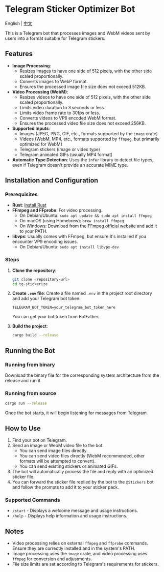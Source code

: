 # Telegram Sticker Optimizer Bot

English | [中文](./README.md)

This is a Telegram bot that processes images and WebM videos sent by users into a format suitable for Telegram stickers.

## Features

- **Image Processing**:
  - Resizes images to have one side of 512 pixels, with the other side scaled proportionally.
  - Converts images to WebP format.
  - Ensures the processed image file size does not exceed 512KB.
- **Video Processing (WebM)**:
  - Resizes videos to have one side of 512 pixels, with the other side scaled proportionally.
  - Limits video duration to 3 seconds or less.
  - Limits video frame rate to 30fps or less.
  - Converts videos to VP9 encoded WebM format.
  - Ensures the processed video file size does not exceed 256KB.
- **Supported Inputs**:
  - Images (JPEG, PNG, GIF, etc., formats supported by the `image` crate)
  - Videos (WebM, MP4, etc., formats supported by `ffmpeg`, but primarily optimized for WebM)
  - Telegram stickers (image or video type)
  - Telegram animated GIFs (usually MP4 format)
- **Automatic Type Detection**: Uses the `infer` library to detect file types, even if Telegram doesn't provide an accurate MIME type.

## Installation and Configuration

### Prerequisites

- **Rust**: [Install Rust](https://www.rust-lang.org/tools/install)
- **FFmpeg and FFprobe**: For video processing.
  - On Debian/Ubuntu: `sudo apt update && sudo apt install ffmpeg`
  - On macOS (using Homebrew): `brew install ffmpeg`
  - On Windows: Download from the [FFmpeg official website](https://ffmpeg.org/download.html) and add it to your PATH.
- **libvpx**: Usually comes with FFmpeg, but ensure it's installed if you encounter VP9 encoding issues.
  - On Debian/Ubuntu: `sudo apt install libvpx-dev`

### Steps

1. **Clone the repository**:

    ```bash
    git clone <repository-url>
    cd tg-stickerize
    ```

2. **Create `.env` file**:
    Create a file named `.env` in the project root directory and add your Telegram bot token:

    ```env
    TELEGRAM_BOT_TOKEN=your_telegram_bot_token_here
    ```

    You can get your bot token from BotFather.

3. **Build the project**:

    ```bash
    cargo build --release
    ```

## Running the Bot

### Running from binary

Download the binary file for the corresponding system architecture from the release and run it.

### Running from source

```bash
cargo run --release
```

Once the bot starts, it will begin listening for messages from Telegram.

## How to Use

1. Find your bot on Telegram.
2. Send an image or WebM video file to the bot.
    - You can send image files directly.
    - You can send video files directly (WebM recommended, other formats will be attempted to convert).
    - You can send existing stickers or animated GIFs.
3. The bot will automatically process the file and reply with an optimized sticker file.
4. You can forward the sticker file replied by the bot to the `@Stickers` bot and follow the prompts to add it to your sticker pack.

### Supported Commands

- `/start` - Displays a welcome message and usage instructions.
- `/help` - Displays help information and usage instructions.

## Notes

- Video processing relies on external `ffmpeg` and `ffprobe` commands. Ensure they are correctly installed and in the system's PATH.
- Image processing uses the `image` crate, and video processing uses `ffmpeg` for conversion and adjustments.
- File size limits are set according to Telegram's requirements for stickers.
